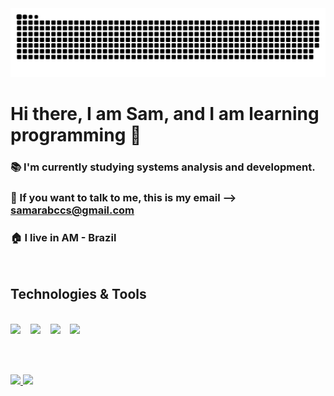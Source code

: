 <picture>
  <source media="(prefers-color-scheme: dark)" srcset="https://raw.githubusercontent.com/Keisukw/Keisukw/output/github-contribution-grid-snake-dark.svg">
  <source media="(prefers-color-scheme: light)" srcset="https://raw.githubusercontent.com/Keisukw/Keisukw/output/github-contribution-grid-snake.svg">
  <img alt="github contribution grid snake animation" src="https://raw.githubusercontent.com/Keisukw/Keisukw/output/github-contribution-grid-snake.svg">
</picture>

<h1>Hi there, I am Sam, and I am learning programming 👋</h1>

### 📚 I'm currently studying systems analysis and development.
### 📧 If you want to talk to me, this is my email --> samarabccs@gmail.com
### 🏠 I live in AM - Brazil

<br>

## Technologies & Tools

<br>

<div>
  <img src="https://cdn.jsdelivr.net/gh/devicons/devicon/icons/javascript/javascript-original.svg" width = "50" /> &nbsp;&nbsp;
  <img src="https://cdn.jsdelivr.net/gh/devicons/devicon/icons/python/python-plain.svg" width = "50" /> &nbsp;&nbsp;
  <img src="https://cdn.jsdelivr.net/gh/devicons/devicon/icons/vscode/vscode-original.svg" width = "50" /> &nbsp;&nbsp;
  <img src="https://cdn.jsdelivr.net/gh/devicons/devicon/icons/git/git-original.svg" width = "50" /> &nbsp;&nbsp;
</div>

<br><br>

<div>
<a href="https://github.com/seu-usuário-aqui">
<img loading="lazy" height="180em" src="https://github-readme-stats.vercel.app/api/top-langs/?username=Keisukw&layout=compact&langs_count=7&theme=dracula"/>
<img loading="lazy" height="180em" src="https://github-readme-stats.vercel.app/api?username=Keisukw&show_icons=true&theme=dracula&include_all_commits=true&count_private=true"/>
</div>
